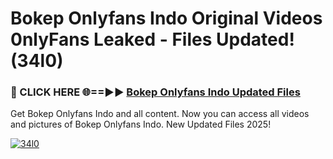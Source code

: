 # Bokep Onlyfans Indo Original Videos 0nlyFans Leaked - Files Updated! (34l0)

<h3>🔴 CLICK HERE 🌐==►► <a href="https://tinyurl.com/ehrbuxhb" rel="nofollow">Bokep Onlyfans Indo Updated Files</a></h3>

Get Bokep Onlyfans Indo and all content. Now you can access all videos and pictures of Bokep Onlyfans Indo. New Updated Files 2025!

[![34l0](https://i.imgur.com/lVYEuWS.gif)](https://tinyurl.com/ehrbuxhb)
